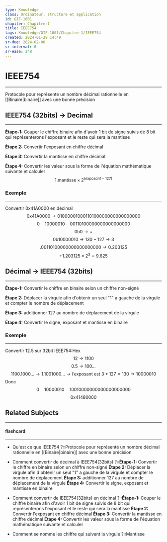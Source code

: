 ```yaml
---
type: Knowledge
class: Ordinateur, structure et application
id: GIF-1001
chapiter: Chapitre-1
title: IEEE754
tags: Knowledge/GIF-1001/Chapitre-1/IEEE754
created: 2024-01-29 14:49
sr-due: 2024-02-08
sr-interval: 6
sr-ease: 248
---
```

# IEEE754
----
Protocole pour représenté un nombre décimal rationnelle en [[Binaire|binaire]] avec une bonne précision 

## IEEE754 (32bits) $\to$ Decimal
----
**Étape-1:**
Couper le chiffre binaire afin d'avoir 1 bit de signe suivis de 8 bit qui représenterons l'exposant et le reste qui sera la mantisse

**Étape 2:**
Convertir l'exposant en chiffre décimal

**Étape 3:**
Convertir la mantisse en chiffre décimal

**Étape 4:**
Convertir les valeur sous la forme de l'équation mathématique suivante et calculer
$$1.\text{mantisse} \times 2^{(exposant - 127)}$$
### Exemple
----
Convertir $\text{0x41A0000}$ en décimal
$$\text{0x41A0000} \to 01000001000110100000000000000000$$
$$0 \quad 10000010 \quad 00110100000000000000000$$
$$\text{0b0} \to +$$
$$\text{0b10000010} \to 130 - 127 \to 3$$
$$\text{.00110100000000000000000} \to 0.203125$$
$$+1.203125 \times 2^3 = 9.625$$

## Décimal $\to$ IEEE754 (32bits)
****
**Étape-1:**
Convertir le chiffre en binaire selon un chiffre non-signé

**Étape 2:**
Déplacer la virgule afin d'obtenir un seul "1" a gauche de la virgule et compter le nombre de déplacement

**Étape 3:**
additionner 127 au nombre de déplacement de la virgule

**Étape 4:**
Convertir le signe, exposant et mantisse en binaire

### Exemple
----
Convertir 12.5 sur 32bit IEEE754:Hex
$$12 \to 1100$$
$$0.5 \to 100 \dots$$
$$1100.1000\dots \to 1.1001000\dots \to \text{l'exposant est } 3 + 127 = 130 \to 10000010$$
Donc
$$0 \quad 10000010 \quad 10010000000000000000000$$
$$\text{0x41480000}$$
## Related Subjects
----
#### flashcard 
----
- Qu'est ce que IEEE754 ?::Protocole pour représenté un nombre décimal rationnelle en [[Binaire|binaire]] avec une bonne précision
<!--SR:!2024-02-06,4,248-->
- Comment convertir de décimal à IEEE754(32bits) ?::**Étape-1:** Convertir le chiffre en binaire selon un chiffre non-signé **Étape 2:** Déplacer la virgule afin d'obtenir un seul "1" a gauche de la virgule et compter le nombre de déplacement **Étape 3:** additionner 127 au nombre de déplacement de la virgule **Étape 4:** Convertir le signe, exposant et mantisse en binaire
<!--SR:!2024-02-03,1,228-->
- Comment convertir de IEEE754(32bits) en décimal ?::**Étape-1:** Couper le chiffre binaire afin d'avoir 1 bit de signe suivis de 8 bit qui représenterons l'exposant et le reste qui sera la mantisse **Étape 2:** Convertir l'exposant en chiffre décimal **Étape 3:** Convertir la mantisse en chiffre décimal **Étape 4:** Convertir les valeur sous la forme de l'équation mathématique suivante et calculer
<!--SR:!2024-02-06,4,248-->
- Comment se nomme les chiffre qui suivent la virgule ?::Mantisse
<!--SR:!2024-02-10,8,268-->